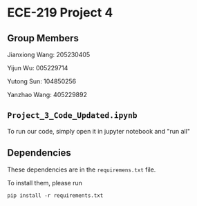 # ECE-219 Project 4

## Group Members

Jianxiong Wang: 205230405 

Yijun Wu: 005229714 

Yutong Sun: 104850256 

Yanzhao Wang: 405229892



## `Project_3_Code_Updated.ipynb`
To run our code, simply open it in jupyter notebook and "run all"

## Dependencies
These dependencies are in the `requiremens.txt` file.

To install them, please run

`pip install -r requirements.txt`

